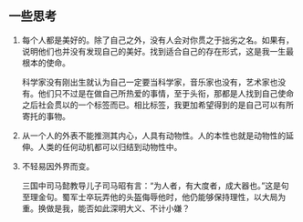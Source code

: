 ## 一些思考
1. 每个人都是美好的。除了自己之外，没有人会对你贯之于拙劣之名。如果有，说明他们也并没有发现自己的美好。找到适合自己的存在形式，这是我一生最根本的使命。
   
   科学家没有刚出生就认为自己一定要当科学家，音乐家也没有，艺术家也没有。他们只不过是在做自己所热爱的事情，至于头衔，那都是人找到自己使命之后社会贯以的一个标签而已。相比标签，我更加希望得到的是自己可以有所寄托的事物。
2. 从一个人的外表不能推测其内心，人具有动物性。人的本性也就是动物性的延伸。人类的任何动机都可以归结到动物性中。
3. 不轻易因外界而变。
   
   三国中司马懿教导儿子司马昭有言：“为人者，有大度者，成大器也。”这是句至理金句。蜀军士卒玩弄他的头盔侮辱他时，他仍能够保持理性，以大局为重。换做是我，能否如此深明大义、不计小嫌？